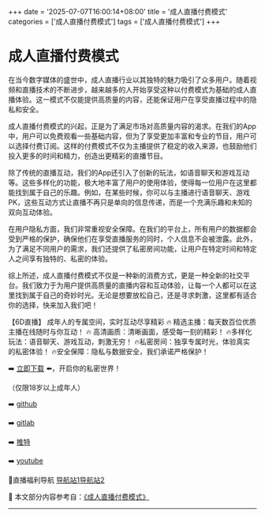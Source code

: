 +++
date = '2025-07-07T16:00:14+08:00'
title = '成人直播付费模式'
categories = ['成人直播付费模式']
tags = ['成人直播付费模式']
+++

# 成人直播付费模式

在当今数字媒体的盛世中，成人直播行业以其独特的魅力吸引了众多用户。随着视频和直播技术的不断进步，越来越多的人开始享受这种以付费模式为基础的成人直播体验。这一模式不仅能提供高质量的内容，还能保证用户在享受直播过程中的隐私和安全。

成人直播付费模式的兴起，正是为了满足市场对高质量内容的渴求。在我们的App中，用户可以免费观看一些基础内容，但为了享受更加丰富和专业的节目，用户可以选择付费订阅。这样的付费模式不仅为主播提供了稳定的收入来源，也鼓励他们投入更多的时间和精力，创造出更精彩的直播节目。

除了传统的直播互动，我们的App还引入了创新的玩法，如语音聊天和游戏互动等。这些多样化的功能，极大地丰富了用户的使用体验，使得每一位用户在这里都能找到属于自己的乐趣。例如，在某些时候，你可以与主播进行语音聊天、游戏PK，这些互动方式让直播不再只是单向的信息传递，而是一个充满乐趣和未知的双向互动体验。

在用户隐私方面，我们非常重视安全保障。在我们的平台上，所有用户的数据都会受到严格的保护，确保他们在享受直播服务的同时，个人信息不会被泄露。此外，为了满足不同用户的需求，我们还提供了私密房间功能，让用户在特定时间和特定人之间享有独特的、私密的体验。

综上所述，成人直播付费模式不仅是一种新的消费方式，更是一种全新的社交平台。我们致力于为用户提供高质量的直播内容和互动体验，让每一个人都可以在这里找到属于自己的奇妙时光。无论是想要放松自己，还是寻求刺激，这里都有适合你的选择，快来加入我们吧！

【6D直播】
成年人的专属空间，实时互动尽享精彩
🔥 精选主播：每天数百位优质主播在线随时与你互动！
🔥 高清画质：清晰画面，感受每一刻的精彩！
🔥多样化玩法：语音聊天、游戏互动，刺激无穷！
🔥私密房间：独享专属时光，体验真实的私密体验！
🔥安全保障：隐私与数据安全，我们承诺严格保护！

➡️ [立即下载](https://down123.s3.ap-east-1.amazonaws.com/down/down.html?channelCode=blog) ⬅️，开启你的私密世界！

（仅限18岁以上成年人）

➡️ [github](https://aldult-live.github.io/)

➡️ [gitlab](https://seo-09598d.gitlab.io/)

➡️ [推特](https://x.com/wegame33)

➡️ [youtube](https://www.youtube.com/@6Dlive)

🔞直播福利导航  [导航站1](https://webstack-86085a.gitlab.io/)[导航站2](https://onlygit123-2.github.io/)


📘 本文部分内容参考自：[《成人直播付费模式》](https://github.com/tangtoutiaovv/live)

---
